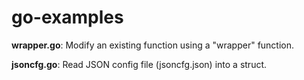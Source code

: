 # go-examples

**wrapper.go**: Modify an existing function using a "wrapper" function.

**jsoncfg.go**: Read JSON config file (jsoncfg.json) into a struct.
